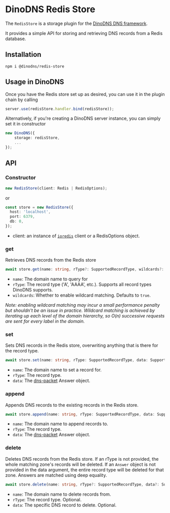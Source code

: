# DinoDNS Redis Store

The `RedisStore` is a storage plugin for the [DinoDNS DNS framework](https://github.com/jafayer/dinodns).

It provides a simple API for storing and retrieving DNS records from a Redis database.

## Installation

`npm i @dinodns/redis-store`

## Usage in DinoDNS

Once you have the Redis store set up as desired, you can use it in the plugin chain by calling

```typescript
server.use(redisStore.handler.bind(redisStore));
```

Alternatively, if you're creating a DinoDNS server instance, you can simply set it in constructor

```typescript
new DinoDNS({
    storage: redisStore,
    ...
});
```

## API

### Constructor

```typescript
new RedisStore(client: Redis | RedisOptions);
```

or

```typescript
const store = new RedisStore({
  host: 'localhost',
  port: 6379,
  db: 0,
});
```

- client: an instance of [`ioredis`](https://github.com/redis/ioredis) client or a RedisOptions object.

### get

Retrieves DNS records from the Redis store

```typescript
await store.get(name: string, rType?: SupportedRecordType, wildcards?: boolean)
```

- `name`: The domain name to query for
- `rType`: The record type ('A', 'AAAA', etc.). Supports all record types DinoDNS supports.
- `wildcards`: Whether to enable wildcard matching. Defaults to `true`.

_Note: enabling wildcard matching may incur a small performance penalty but shouldn't be an issue in practice. Wildcard matching is achieved by iterating up each level of the domain hierarchy, so O(n) successive requests are sent for every label in the domain._

### set

Sets DNS records in the Redis store, overwriting anything that is there for the record type.

```typescript
await store.set(name: string, rType: SupportedRecordType, data: SupportedAnswer | SupportedAnswer[]);
```

- `name`: The domain name to set a record for.
- `rType`: The record type.
- `data`: The [dns-packet](https://github.com/mafintosh/dns-packet) Answer object.

### append

Appends DNS records to the existing records in the Redis store.

```typescript
await store.append(name: string, rType: SupportedRecordType, data: SupportedAnswer);
```

- `name`: The domain name to append records to.
- `rType`: The record type.
- `data`: The [dns-packet](https://github.com/mafintosh/dns-packet) Answer object.

### delete

Deletes DNS records from the Redis store. If an rType is not provided, the whole matching zone's records will be deleted. If an `Answer` object is not provided in the data argument, the entire record type will be deleted for that zone. Answers are matched using deep equality.

```typescript
await store.delete(name: string, rType?: SupportedRecordType, data?: SupportedAnswer);
```

- `name`: The domain name to delete records from.
- `rType`: The record type. Optional.
- `data`: The specific DNS record to delete. Optional.
